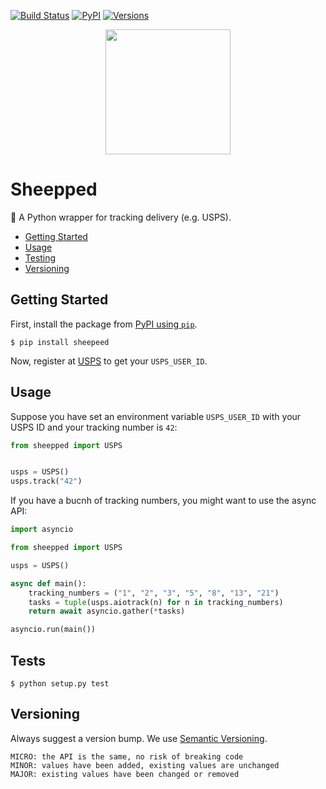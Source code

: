 [![Build Status](https://travis-ci.org/g4brielvs/sheepped.svg?branch=master)](https://travis-ci.org/g4brielvs/sheepped/)
[![PyPI](https://img.shields.io/pypi/v/sheepped.svg)](https://pypi.python.org/pypi/sheepped)
[![Versions](https://img.shields.io/pypi/pyversions/sheepped.svg)](https://pypi.python.org/pypi/sheepped)


<p align="center">
  <img src="https://upload.wikimedia.org/wikipedia/commons/thumb/a/ac/Creative-Tail-Animal-sheep.svg/1024px-Creative-Tail-Animal-sheep.svg.png" width="200">
</p>

# Sheepped
 🚚 A Python wrapper for tracking delivery (e.g. USPS).

* [Getting Started](#getting-started)
* [Usage](#usage)
* [Testing](#tests)
* [Versioning](#versioning)

## Getting Started

First, install the package from [PyPI using `pip`](https://pypi.org/project/pip/).

    $ pip install sheepeed

Now, register at [USPS](https://registration.shippingapis.com) to get your `USPS_USER_ID`.

## Usage

Suppose you have set an environment variable `USPS_USER_ID` with your USPS ID and your tracking number is `42`:

```python
from sheepped import USPS


usps = USPS()
usps.track("42")
```

If you have a bucnh of tracking numbers, you might want to use the async API:

```python
import asyncio

from sheepped import USPS

usps = USPS()

async def main():
    tracking_numbers = ("1", "2", "3", "5", "8", "13", "21")
    tasks = tuple(usps.aiotrack(n) for n in tracking_numbers)
    return await asyncio.gather(*tasks)

asyncio.run(main())
```

## Tests

    $ python setup.py test

## Versioning

Always suggest a version bump. We use [Semantic Versioning](http://semver.org).

    MICRO: the API is the same, no risk of breaking code
    MINOR: values have been added, existing values are unchanged
    MAJOR: existing values have been changed or removed
